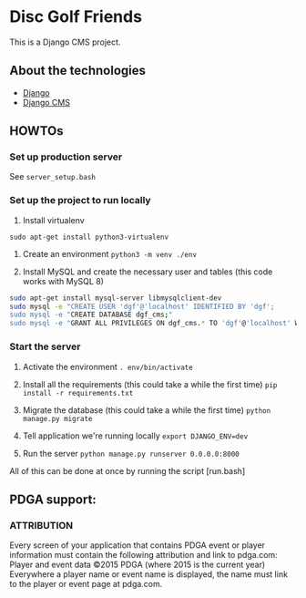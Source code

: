 # Disc Golf Friends

This is a Django CMS project.

## About the technologies

* [Django](https://www.djangoproject.com/)
* [Django CMS](http://docs.django-cms.org/en/latest/index.html)

## HOWTOs

### Set up production server

See `server_setup.bash`

### Set up the project to run locally

1. Install virtualenv

`sudo apt-get install python3-virtualenv`

1. Create an environment
`python3 -m venv ./env`

1. Install MySQL and create the necessary user and tables (this code works with MySQL 8)
```bash
sudo apt-get install mysql-server libmysqlclient-dev
sudo mysql -e "CREATE USER 'dgf'@'localhost' IDENTIFIED BY 'dgf';
sudo mysql -e "CREATE DATABASE dgf_cms;"
sudo mysql -e "GRANT ALL PRIVILEGES ON dgf_cms.* TO 'dgf'@'localhost' WITH GRANT OPTION;"
```

### Start the server

1. Activate the environment
`. env/bin/activate`

1. Install all the requirements (this could take a while the first time)
`pip install -r requirements.txt`

1. Migrate the database (this could take a while the first time)
`python manage.py migrate`

1. Tell application we're running locally
`export DJANGO_ENV=dev`

1. Run the server
`python manage.py runserver 0.0.0.0:8000`

All of this can be done at once by running the script [run.bash]


## PDGA support:

### ATTRIBUTION

Every screen of your application that contains PDGA event or player information must contain the following attribution and link to pdga.com:
Player and event data ©2015 PDGA (where 2015 is the current year)
Everywhere a player name or event name is displayed, the name must link to the player or event page at pdga.com.

